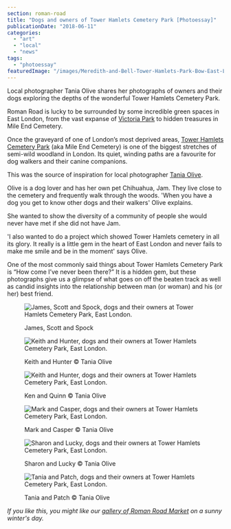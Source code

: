 ```yaml
---
section: roman-road
title: "Dogs and owners of Tower Hamlets Cemetery Park [Photoessay]"
publicationDate: "2018-06-11"
categories: 
  - "art"
  - "local"
  - "news"
tags: 
  - "photoessay"
featuredImage: "/images/Meredith-and-Bell-Tower-Hamlets-Park-Bow-East-London.jpg"
---
```


Local photographer Tania Olive shares her photographs of owners and their dogs exploring the depths of the wonderful Tower Hamlets Cemetery Park.

Roman Road is lucky to be surrounded by some incredible green spaces in East London, from the vast expanse of [Victoria Park](https://romanroadlondon.com/victoria-park-east-london-bow/) to hidden treasures in Mile End Cemetery.

Once the graveyard of one of London’s most deprived areas, [Tower Hamlets Cemetery Park](https://romanroadlondon.com/tower-hamlets-cemetery-park-mile-end/) (aka Mile End Cemetery) is one of the biggest stretches of semi-wild woodland in London. Its quiet, winding paths are a favourite for dog walkers and their canine companions.

This was the source of inspiration for local photographer [Tania Olive](https://taniaolive.com/).

Olive is a dog lover and has her own pet Chihuahua, Jam. They live close to the cemetery and frequently walk through the woods. 'When you have a dog you get to know other dogs and their walkers' Olive explains.

She wanted to show the diversity of a community of people she would never have met if she did not have Jam.

'I also wanted to do a project which showed Tower Hamlets cemetery in all its glory. It really is a little gem in the heart of East London and never fails to make me smile and be in the moment' says Olive.

One of the most commonly said things about Tower Hamlets Cemetery Park is “How come I’ve never been there?” It is a hidden gem, but these photographs give us a glimpse of what goes on off the beaten track as well as candid insights into the relationship between man (or woman) and his (or her) best friend.

<figure>

![James, Scott and Spock, dogs and their owners at Tower Hamlets Cemetery Park, East London.](/images/James-Scott-and-Spock-Tower-Hamlets-Cemetery-Park-Bow-East-London.jpg)

<figcaption>

James, Scott and Spock

</figcaption>

</figure>

<figure>

![Keith and Hunter, dogs and their owners at Tower Hamlets Cemetery Park, East London.](/images/Keith-and-Hunter-Tower-Hamlets-Cemetery-Park-Bow-East-London-1024x683.jpg)

<figcaption>

Keith and Hunter © Tania Olive

</figcaption>

</figure>

<figure>

![Keith and Hunter, dogs and their owners at Tower Hamlets Cemetery Park, East London.](/images/Ken-and-Quinn-Tower-Hamlets-Cemetery-Park-Bow-East-London-1024x683.jpg)

<figcaption>

Ken and Quinn © Tania Olive

</figcaption>

</figure>

<figure>

![Mark and Casper, dogs and their owners at Tower Hamlets Cemetery Park, East London.](/images/Mark-and-Casper-Tower-Hamlets-Cemetery-Park-Bow-East-London-1024x683.jpg)

<figcaption>

Mark and Casper © Tania Olive

</figcaption>

</figure>

<figure>

![Sharon and Lucky, dogs and their owners at Tower Hamlets Cemetery Park, East London.](/images/Sharon-and-Lucky-Tower-Hamlets-Cemetery-Park-Bow-East-London.jpg)

<figcaption>

Sharon and Lucky © Tania Olive

</figcaption>

</figure>

<figure>

![Tania and Patch, dogs and their owners at Tower Hamlets Cemetery Park, East London.](/images/Tania-and-Patch-Tower-Hamlets-Cemetery-Park-dog-owners.jpg)

<figcaption>

Tania and Patch © Tania Olive

</figcaption>

</figure>

_If you like this, you might like our [gallery of Roman Road Market](https://romanroadlondon.com/sunny-winter-day-roman-road-market-photos-tabitha-stapely/) on a sunny winter's day._

